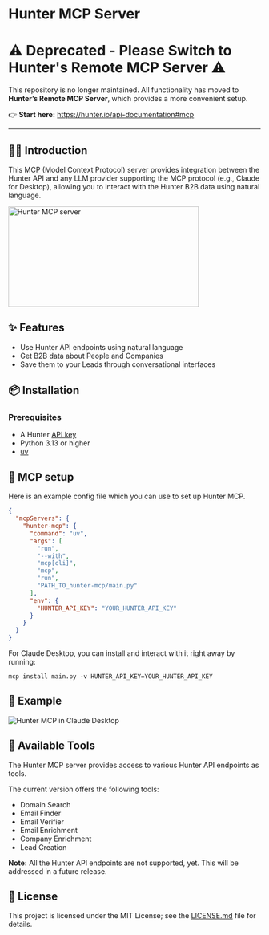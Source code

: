# Hunter MCP Server

# **⚠️ Deprecated - Please Switch to Hunter's Remote MCP Server ⚠️**
This repository is no longer maintained. All functionality has moved to **Hunter’s Remote MCP Server**, which provides a more convenient setup.

👉 **Start here:** <https://hunter.io/api-documentation#mcp>

---

## 🙋‍♂️ Introduction

This MCP (Model Context Protocol) server provides integration between the Hunter API and any LLM provider supporting the MCP protocol (e.g., Claude for Desktop), allowing you to interact with the Hunter B2B data using natural language.

<a href="https://glama.ai/mcp/servers/@hunter-io/hunter-mcp">
  <img width="380" height="200" src="https://glama.ai/mcp/servers/@hunter-io/hunter-mcp/badge" alt="Hunter MCP server" />
</a>

## ✨ Features
- Use Hunter API endpoints using natural language
- Get B2B data about People and Companies
- Save them to your Leads through conversational interfaces

## 📦 Installation

### Prerequisites

- A Hunter [API key](https://hunter.io/api-keys)
- Python 3.13 or higher
- [uv](https://github.com/astral-sh/uv)

## 🔌 MCP setup
Here is an example config file which you can use to set up Hunter MCP.

```json
{
  "mcpServers": {
    "hunter-mcp": {
      "command": "uv",
      "args": [
        "run",
        "--with",
        "mcp[cli]",
        "mcp",
        "run",
        "PATH_TO_hunter-mcp/main.py"
      ],
      "env": {
        "HUNTER_API_KEY": "YOUR_HUNTER_API_KEY"
      }
    }
  }
}
```

For Claude Desktop, you can install and interact with it right away by running:
```
mcp install main.py -v HUNTER_API_KEY=YOUR_HUNTER_API_KEY
```

## 🔎 Example

![Hunter MCP in Claude Desktop](claude_desktop.png)

## 🚀 Available Tools

The Hunter MCP server provides access to various Hunter API endpoints as tools.

The current version offers the following tools:
- Domain Search
- Email Finder
- Email Verifier
- Email Enrichment
- Company Enrichment
- Lead Creation

**Note:** All the Hunter API endpoints are not supported, yet. This will be addressed in a future release.

## 🔑 License

This project is licensed under the MIT License; see the [LICENSE.md](https://github.com/hunter-io/hunter-mcp/blob/main/LICENSE.md) file for details.